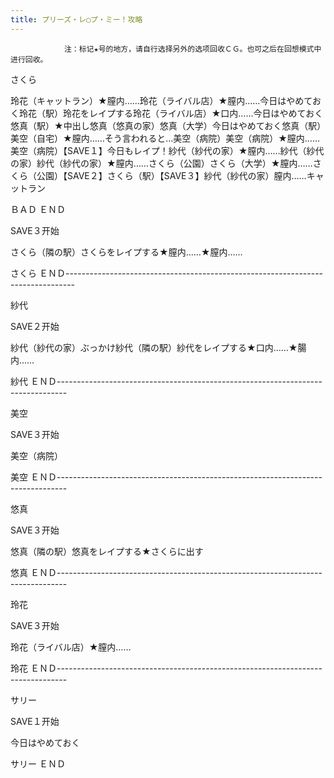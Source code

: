 ```yaml
---
title: プリーズ・レ◯プ・ミー！攻略
---
```


                注：标记★号的地方，请自行选择另外的选项回收ＣＧ。也可之后在回想模式中进行回收。

さくら

玲花（キャットラン）★膣内……玲花（ライバル店）★膣内……今日はやめておく玲花（駅）玲花をレイプする玲花（ライバル店）★口内……今日はやめておく悠真（駅）★中出し悠真（悠真の家）悠真（大学）今日はやめておく悠真（駅）美空（自宅）★膣内……そう言われると…美空（病院）美空（病院）★膣内……美空（病院）【SAVE１】今日もレイプ！紗代（紗代の家）★膣内……紗代（紗代の家）紗代（紗代の家）★膣内……さくら（公園）さくら（大学）★膣内……さくら（公園）【SAVE２】さくら（駅）【SAVE３】紗代（紗代の家）膣内……キャットラン

ＢＡＤ ＥＮＤ

SAVE３开始

さくら（隣の駅）さくらをレイプする★膣内……★膣内……

さくら ＥＮＤ--------------------------------------------------------------------------------

紗代

SAVE２开始

紗代（紗代の家）ぶっかけ紗代（隣の駅）紗代をレイプする★口内……★腸内……

紗代 ＥＮＤ--------------------------------------------------------------------------------

美空

SAVE３开始

美空（病院）

美空 ＥＮＤ--------------------------------------------------------------------------------

悠真

SAVE３开始

悠真（隣の駅）悠真をレイプする★さくらに出す

悠真 ＥＮＤ--------------------------------------------------------------------------------

玲花

SAVE３开始

玲花（ライバル店）★膣内……

玲花 ＥＮＤ--------------------------------------------------------------------------------

サリー

SAVE１开始

今日はやめておく

サリー ＥＮＤ
              
